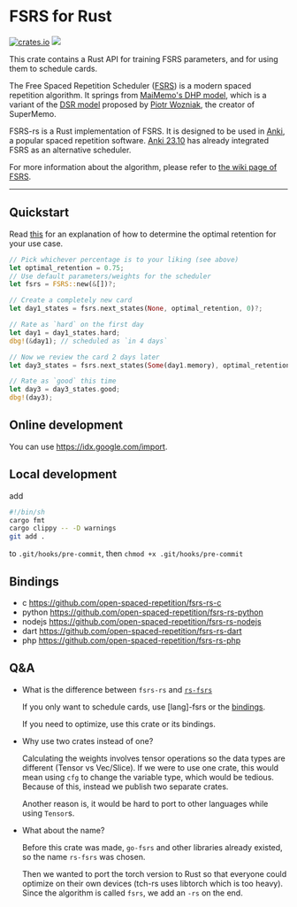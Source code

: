 # FSRS for Rust

[![crates.io](https://img.shields.io/crates/v/fsrs.svg)](https://crates.io/crates/fsrs) ![](https://github.com/open-spaced-repetition/fsrs-rs/actions/workflows/check.yml/badge.svg)

This crate contains a Rust API for training FSRS parameters, and for using them to schedule cards.

The Free Spaced Repetition Scheduler ([FSRS](https://github.com/open-spaced-repetition/fsrs4anki/wiki/The-Algorithm)) is a modern spaced repetition algorithm. It springs from [MaiMemo's DHP model](https://www.maimemo.com/paper/), which is a variant of the [DSR model](https://supermemo.guru/wiki/Three_component_model_of_memory) proposed by [Piotr Wozniak](https://supermemo.guru/wiki/Piotr_Wozniak), the creator of SuperMemo.

FSRS-rs is a Rust implementation of FSRS. It is designed to be used in [Anki](https://apps.ankiweb.net/), a popular spaced repetition software. [Anki 23.10](https://github.com/ankitects/anki/releases/tag/23.10) has already integrated FSRS as an alternative scheduler.

For more information about the algorithm, please refer to [the wiki page of FSRS](https://github.com/open-spaced-repetition/fsrs4anki/wiki/The-Algorithm).

---

## Quickstart

Read [this](https://github.com/open-spaced-repetition/fsrs4anki/wiki/The-Optimal-Retention) for an explanation of how to determine the optimal retention for your use case.

```rust
// Pick whichever percentage is to your liking (see above)
let optimal_retention = 0.75;
// Use default parameters/weights for the scheduler
let fsrs = FSRS::new(&[])?;

// Create a completely new card
let day1_states = fsrs.next_states(None, optimal_retention, 0)?;

// Rate as `hard` on the first day
let day1 = day1_states.hard;
dbg!(&day1); // scheduled as `in 4 days`

// Now we review the card 2 days later
let day3_states = fsrs.next_states(Some(day1.memory), optimal_retention, 2)?;

// Rate as `good` this time
let day3 = day3_states.good;
dbg!(day3);
```

## Online development

You can use <https://idx.google.com/import>.

## Local development

add

```sh
#!/bin/sh
cargo fmt
cargo clippy -- -D warnings
git add .
```

to `.git/hooks/pre-commit`, then `chmod +x .git/hooks/pre-commit`

## Bindings

- c <https://github.com/open-spaced-repetition/fsrs-rs-c>
- python <https://github.com/open-spaced-repetition/fsrs-rs-python>
- nodejs <https://github.com/open-spaced-repetition/fsrs-rs-nodejs>
- dart <https://github.com/open-spaced-repetition/fsrs-rs-dart>
- php <https://github.com/open-spaced-repetition/fsrs-rs-php>

## Q&A

- What is the difference between `fsrs-rs` and [`rs-fsrs`](https://github.com/open-spaced-repetition/rs-fsrs)

  If you only want to schedule cards, use \[lang\]-fsrs or the [bindings](https://github.com/open-spaced-repetition/rs-fsrs?tab=readme-ov-file#bindings).

  If you need to optimize, use this crate or its bindings.

- Why use two crates instead of one?

  Calculating the weights involves tensor operations so the data types are different (Tensor vs Vec/Slice). If we were to use one crate, this would mean using `cfg` to change the variable type, which would be tedious. Because of this, instead we publish two separate crates.

  Another reason is, it would be hard to port to other languages while using `Tensor`s.

- What about the name?

  Before this crate was made, `go-fsrs` and other libraries already existed, so the name `rs-fsrs` was chosen.

  Then we wanted to port the torch version to Rust so that everyone could optimize on their own devices (tch-rs uses libtorch which is too heavy). Since the algorithm is called `fsrs`, we add an `-rs` on the end.
